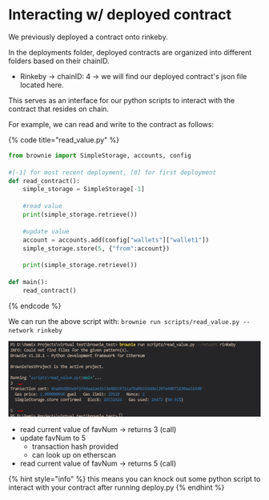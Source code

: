 # Interacting w/ deployed contract

We previously deployed a contract onto rinkeby.

In the deployments folder, deployed contracts are organized into different folders based on their chainID.

* Rinkeby -> chainID: 4 -> we will find our deployed contract's json file located here.

This serves as an interface for our python scripts to interact with the contract that resides on chain.

For example, we can read and write to the contract as follows:

{% code title="read_value.py" %}
```python
from brownie import SimpleStorage, accounts, config

#[-1] for most recent deployment, [0] for first deployment
def read_contract():
    simple_storage = SimpleStorage[-1]   

    #read value
    print(simple_storage.retrieve())

    #update value
    account = accounts.add(config["wallets"]["wallet1"])
    simple_storage.store(5, {"from":account})

    print(simple_storage.retrieve())

def main():
    read_contract()
```
{% endcode %}

We can run the above script with: `brownie run scripts/read_value.py --network rinkeby`

![](<../../../.gitbook/assets/image (215).png>)

* read current value of favNum -> returns 3  (call)
* update favNum to 5&#x20;
  * transaction hash provided
  * can look up on etherscan
* read current value of favNum -> returns 5 (call)

{% hint style="info" %}
this means you can knock out some python script to interact with your contract after running deploy.py
{% endhint %}
